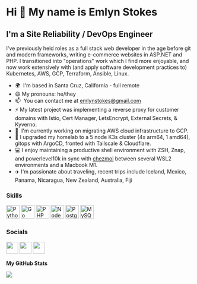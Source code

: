 <!--
**eastokes/eastokes** is a ✨ _special_ ✨ repository because its `README.md` (this file) appears on your GitHub profile.

Here are some ideas to get you started:

- 🔭 I’m currently working on ...
- 🌱 I’m currently learning ...
- 👯 I’m looking to collaborate on ...
- 🤔 I’m looking for help with ...
- 💬 Ask me about ...
- 📫 How to reach me: ...
- 😄 Pronouns: ...
- ⚡ Fun fact: ...
-->

Hi 👋 My name is Emlyn Stokes
=============================

I'm a Site Reliability / DevOps Engineer
----------------------------------------

I've previously held roles as a full stack web developer in the age before git and modern frameworks, writing e-commerce websites in ASP.NET and PHP. I transitioned into "operations" work which I find more enjoyable, and now work extensively with (and apply software development practices to) Kubernetes, AWS, GCP, Terraform, Ansible, Linux.

* 🌍  I'm based in Santa Cruz, California - full remote
* 😄  My pronouns: he/they
* 📫  You can contact me at [emlynstokes@gmail.com](mailto:emlynstokes@gmail.com)
* ⚡  My latest project was implementing a reverse proxy for customer domains with Istio, Cert Manager, LetsEncrypt, External Secrets, & Kyverno.
* 🚀  I'm currently working on migrating AWS cloud infrastructure to GCP.
* 🌱  I upgraded my homelab to a 5 node K3s cluster (4x arm64, 1 amd64), gitops with ArgoCD, fronted with Tailscale & Cloudflare. 
* 💻  I enjoy maintaining a productive shell environment with ZSH, Znap, and powerlevel10k in sync with [chezmoi](https://www.chezmoi.io/) between several WSL2 environments and a Macbook M1.
* ✈️  I'm passionate about traveling, recent trips include Iceland, Mexico, Panama, Nicaragua, New Zealand, Australia, Fiji

### Skills


<p align="left">
<a href="https://www.python.org/" target="_blank" rel="noreferrer"><img src="https://raw.githubusercontent.com/danielcranney/readme-generator/main/public/icons/skills/python-colored.svg" width="36" height="36" alt="Python" /></a>
<a href="https://go.dev/doc/" target="_blank" rel="noreferrer"><img src="https://raw.githubusercontent.com/danielcranney/readme-generator/main/public/icons/skills/go-colored.svg" width="36" height="36" alt="Go" /></a>
<a href="https://www.php.net/" target="_blank" rel="noreferrer"><img src="https://raw.githubusercontent.com/danielcranney/readme-generator/main/public/icons/skills/php-colored.svg" width="36" height="36" alt="PHP" /></a>
<a href="https://nodejs.org/en/" target="_blank" rel="noreferrer"><img src="https://raw.githubusercontent.com/danielcranney/readme-generator/main/public/icons/skills/nodejs-colored.svg" width="36" height="36" alt="NodeJS" /></a>
<a href="https://www.postgresql.org/" target="_blank" rel="noreferrer"><img src="https://raw.githubusercontent.com/danielcranney/readme-generator/main/public/icons/skills/postgresql-colored.svg" width="36" height="36" alt="PostgreSQL" /></a>
<a href="https://www.mysql.com/" target="_blank" rel="noreferrer"><img src="https://raw.githubusercontent.com/danielcranney/readme-generator/main/public/icons/skills/mysql-colored.svg" width="36" height="36" alt="MySQL" /></a>
</p>


### Socials

<p align="left"> <a href="https://www.dev.to/eastokes" target="_blank" rel="noreferrer"><img src="https://raw.githubusercontent.com/danielcranney/readme-generator/main/public/icons/socials/devdotto.svg" width="32" height="32" /></a> <a href="https://www.github.com/eastokes" target="_blank" rel="noreferrer"><img src="https://raw.githubusercontent.com/danielcranney/readme-generator/main/public/icons/socials/github.svg" width="32" height="32" /></a> <a href="https://www.linkedin.com/in/eastokes" target="_blank" rel="noreferrer"><img src="https://raw.githubusercontent.com/danielcranney/readme-generator/main/public/icons/socials/linkedin.svg" width="32" height="32" /></a></p>

<b>My GitHub Stats</b>

<a href="http://www.github.com/eastokes"><img src="https://github-readme-streak-stats.herokuapp.com/?user=eastokes&stroke=ffffff&background=1c1917&ring=0891b2&fire=0891b2&currStreakNum=ffffff&currStreakLabel=0891b2&sideNums=ffffff&sideLabels=ffffff&dates=ffffff&hide_border=true" /></a>
